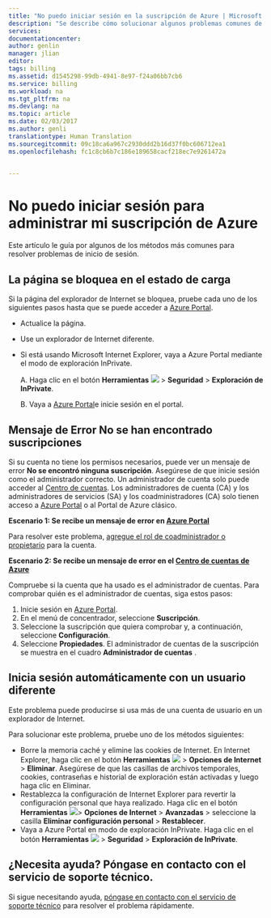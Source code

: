 ```yaml
---
title: "No puedo iniciar sesión en la suscripción de Azure | Microsoft Docs"
description: "Se describe cómo solucionar algunos problemas comunes de inicio de sesión de la suscripción de Azure."
services: 
documentationcenter: 
author: genlin
manager: jlian
editor: 
tags: billing
ms.assetid: d1545298-99db-4941-8e97-f24a06bb7cb6
ms.service: billing
ms.workload: na
ms.tgt_pltfrm: na
ms.devlang: na
ms.topic: article
ms.date: 02/03/2017
ms.author: genli
translationtype: Human Translation
ms.sourcegitcommit: 09c18ca6a967c2930ddd2b16d37f0bc606712ea1
ms.openlocfilehash: fc1c8cb6b7c186e189658cacf218ec7e9261472a


---
```

# <a name="i-cant-sign-in-to-manage-my-azure-subscription"></a>No puedo iniciar sesión para administrar mi suscripción de Azure
Este artículo le guía por algunos de los métodos más comunes para resolver problemas de inicio de sesión.

## <a name="page-hangs-in-the-loading-status"></a>La página se bloquea en el estado de carga
Si la página del explorador de Internet se bloquea, pruebe cada uno de los siguientes pasos hasta que se puede acceder a [Azure Portal](https://portal.azure.com).

* Actualice la página.
* Use un explorador de Internet diferente.
* Si está usando Microsoft Internet Explorer, vaya a Azure Portal mediante el modo de exploración InPrivate. 
  
  A.    Haga clic en el botón **Herramientas** ![](./media/billing-cannot-login-subscription/Toolsbutton.png) > **Seguridad** > **Exploración de InPrivate**.
  
  B.    Vaya a [Azure Portal](https://portal.azure.com)e inicie sesión en el portal.

## <a name="error-message-no-subscriptions-found"></a>Mensaje de Error No se han encontrado suscripciones
Si su cuenta no tiene los permisos necesarios, puede ver un mensaje de error **No se encontró ninguna suscripción**. Asegúrese de que inicie sesión como el administrador correcto. Un administrador de cuenta solo puede acceder al [Centro de cuentas](https://account.windowsazure.com/Subscriptions). Los administradores de cuenta (CA) y los administradores de servicios (SA) y los coadministradores (CA) solo tienen acceso a [Azure Portal](https://portal.azure.com) o al Portal de Azure clásico.

**Escenario 1: Se recibe un mensaje de error en [Azure Portal](https://portal.azure.com)**

Para resolver este problema, [agregue el rol de coadministrador o propietario](billing-add-change-azure-subscription-administrator.md) para la cuenta.

**Escenario 2: Se recibe un mensaje de error en el [Centro de cuentas de Azure](https://account.windowsazure.com/Subscriptions)**

Compruebe si la cuenta que ha usado es el administrador de cuentas. Para comprobar quién es el administrador de cuentas, siga estos pasos:

1. Inicie sesión en [Azure Portal](https://portal.azure.com).
2. En el menú de concentrador, seleccione **Suscripción**.
3. Seleccione la suscripción que quiera comprobar y, a continuación, seleccione **Configuración**.
4. Seleccione **Propiedades**. El administrador de cuentas de la suscripción se muestra en el cuadro **Administrador de cuentas** .

## <a name="you-are-automatically-signed-in-as-a-different-user"></a>Inicia sesión automáticamente con un usuario diferente
Este problema puede producirse si usa más de una cuenta de usuario en un explorador de Internet.

Para solucionar este problema, pruebe uno de los métodos siguientes:

* Borre la memoria caché y elimine las cookies de Internet. En Internet Explorer, haga clic en el botón **Herramientas** ![](./media/billing-cannot-login-subscription/Toolsbutton.png) > **Opciones de Internet** > **Eliminar**. Asegúrese de que las casillas de archivos temporales, cookies, contraseñas e historial de exploración están activadas y luego haga clic en Eliminar.
* Restablezca la configuración de Internet Explorer para revertir la configuración personal que haya realizado. Haga clic en el botón **Herramientas** ![](./media/billing-cannot-login-subscription/Toolsbutton.png)> **Opciones de Internet** > **Avanzadas** > seleccione la casilla **Eliminar configuración personal** > **Restablecer**.
* Vaya a Azure Portal en modo de exploración InPrivate. Haga clic en el botón **Herramientas** ![](./media/billing-cannot-login-subscription/Toolsbutton.png) > **Seguridad** > **Exploración de InPrivate**.

## <a name="need-help-contact-support"></a>¿Necesita ayuda? Póngase en contacto con el servicio de soporte técnico.
Si sigue necesitando ayuda, [póngase en contacto con el servicio de soporte técnico](http://go.microsoft.com/fwlink/?linkid=544831&clcid=0x409) para resolver el problema rápidamente. 




<!--HONumber=Feb17_HO2-->



